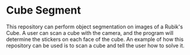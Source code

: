# Cube Segment

This repository can perform object segmentation on images of a Rubik's Cube.
A user can scan a cube with the camera, and the program will determine the stickers on each face of the cube.
An example of how this repository can be used is to scan a cube and tell the user how to solve it.
